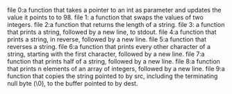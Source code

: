 file 0:a function that takes a pointer to an int as parameter and updates the value it points to to 98.
file 1: a function that swaps the values of two integers.
file 2:a function that returns the length of a string.
file 3: a function that prints a string, followed by a new line, to stdout.
file 4:a function that prints a string, in reverse, followed by a new line.
file 5:a function that reverses a string.
file 6:a function that prints every other character of a string, starting with the first character, followed by a new line.
file 7:a function that prints half of a string, followed by a new line.
file 8:a function that prints n elements of an array of integers, followed by a new line.
file 9:a function that copies the string pointed to by src, including the terminating null byte (\0), to the buffer pointed to by dest.